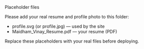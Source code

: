 Placeholder files

Please add your real resume and profile photo to this folder:

- profile.svg (or profile.jpg) — used by the site
- Maidham_Vinay_Resume.pdf — your resume (PDF)

Replace these placeholders with your real files before deploying.
